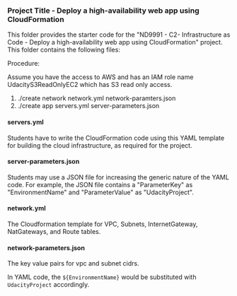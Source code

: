 ### Project Title - Deploy a high-availability web app using CloudFormation
This folder provides the starter code for the "ND9991 - C2- Infrastructure as Code - Deploy a high-availability web app using CloudFormation" project. This folder contains the following files:

Procedure:

Assume you have the access to AWS and has an IAM role name UdacityS3ReadOnlyEC2 which has S3 read only access.

1. ./create network network.yml network-paramters.json
2. ./create app servers.yml server-parameters.json


#### servers.yml
Students have to write the CloudFormation code using this YAML template for building the cloud infrastructure, as required for the project. 

#### server-parameters.json
Students may use a JSON file for increasing the generic nature of the YAML code. For example, the JSON file contains a "ParameterKey" as "EnvironmentName" and "ParameterValue" as "UdacityProject". 

#### network.yml
The Cloudformation template for VPC, Subnets, InternetGateway, NatGateways, and Route tables.

#### network-parameters.json
The key value pairs for vpc and subnet cidrs.

In YAML code, the `${EnvironmentName}` would be substituted with `UdacityProject` accordingly.